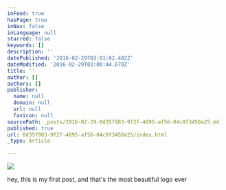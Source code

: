 ```yaml
---
inFeed: true
hasPage: true
inNav: false
inLanguage: null
starred: false
keywords: []
description: ''
datePublished: '2016-02-29T03:01:02.402Z'
dateModified: '2016-02-29T03:00:44.670Z'
title: ''
author: []
authors: []
publisher:
  name: null
  domain: null
  url: null
  favicon: null
sourcePath: _posts/2016-02-29-0d35f983-9f2f-4695-af56-04c0f3450a25.md
published: true
url: 0d35f983-9f2f-4695-af56-04c0f3450a25/index.html
_type: Article

---
```

![](https://the-grid-user-content.s3-us-west-2.amazonaws.com/68d53dc7-2cce-4232-98b2-1c1e1c5faa17.png)

hey, this is my first post, and that's the most beautiful logo ever